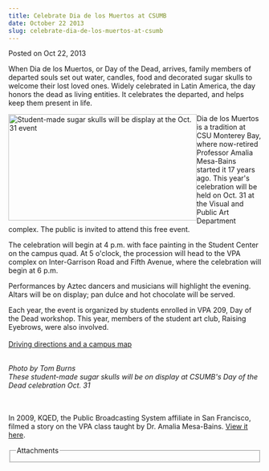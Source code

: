 ```yaml
---
title: Celebrate Dia de los Muertos at CSUMB
date: October 22 2013
slug: celebrate-dia-de-los-muertos-at-csumb
---
```


 



<span class="date">Posted on Oct 22, 2013    </span>
<p>When Dia de los Muertos, or Day of the Dead, arrives, family
members of departed souls set out water, candles, food and
decorated sugar skulls to welcome their lost loved ones. Widely
celebrated in Latin America, the day honors the dead as living
entities. It celebrates the departed, and helps keep them present
in life.</p>
<p><img alt="Student-made sugar skulls will be display at the Oct. 31 event" src="https://news.csumb.edu/sites/default/files/65/attachments/news/images/skulls_on_display_for_web.jpg" style="float:left; width:375px; height:212px"/></p>
<p>Dia de los Muertos is a tradition at CSU Monterey Bay, where
now-retired Professor Amalia Mesa-Bains started it 17 years ago.
This year&apos;s celebration will be held on Oct. 31 at the Visual and
Public Art Department complex. The public is invited to attend this
free event.</p>
<p>The celebration will begin at 4 p.m. with face painting in the
Student Center on the campus quad. At 5 o&apos;clock, the procession
will head to the VPA complex on Inter-Garrison Road and Fifth
Avenue, where the celebration will begin at 6 p.m.</p>
<p>Performances by Aztec dancers and musicians will highlight the
evening. Altars will be on display; pan dulce and hot chocolate
will be served.&#xA0;</p>
<p>Each year, the event is organized by students enrolled in VPA
209, Day of the Dead workshop. This year, members of the student
art club, Raising Eyebrows, were also involved.<br>
<br>
<a href="https://csumb.edu/maps" rel="nofollow">Driving directions
and a campus map</a></br></br></p>
<p class="small"><em>Photo by Tom Burns<br>
These student-made sugar skulls will be on display at CSUMB&apos;s Day
of the Dead celebration Oct. 31</br></em><br>
&#xA0;</br></p>
<p class="small">In 2009, KQED, the Public Broadcasting System
affiliate in San Francisco, filmed a story on the VPA class taught
by Dr. Amalia Mesa-Bains. <a href="https://www.youtube.com/watch?v=su1pDr9oxQc&amp;feature=player_embedded#!" rel="nofollow">View it here</a>.&#xA0;</p>
<fieldset class="fieldgroup group-attachments">
<legend>Attachments</legend>
<div class="field field-type-emvideo field-field-attach-video">
<div class="field-items">
<div class="field-item odd">
<div class="emvideo emvideo-video emvideo-youtube">
<div class="emfield-emvideo emfield-emvideo-youtube">
<div id="emvideo-youtube-flash-wrapper-1"><object type="application/x-shockwave-flash" height="350" width="425" data="https://www.youtube.com/v/ZWVkccd7_vk&amp;rel=0&amp;enablejsapi=1&amp;playerapiid=ytplayer&amp;fs=1" id="emvideo-youtube-flash-1"><param name="movie" value="https://www.youtube.com/v/ZWVkccd7_vk&amp;rel=0&amp;enablejsapi=1&amp;playerapiid=ytplayer&amp;fs=1">
<param name="allowScriptAccess" value="sameDomain">
<param name="quality" value="best">
<param name="allowFullScreen" value="true">
<param name="bgcolor" value="#FFFFFF">
<param name="scale" value="noScale">
<param name="salign" value="TL">
<param name="FlashVars" value="playerMode=embedded">
<param name="wmode" value="transparent"/></param></param></param></param></param></param></param></param></object></div>
</div>
</div>
</div>
</div>
</div>
</fieldset>

```
